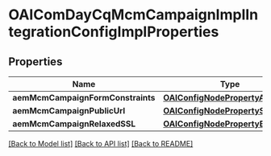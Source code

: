 # OAIComDayCqMcmCampaignImplIntegrationConfigImplProperties

## Properties
Name | Type | Description | Notes
------------ | ------------- | ------------- | -------------
**aemMcmCampaignFormConstraints** | [**OAIConfigNodePropertyArray***](OAIConfigNodePropertyArray.md) |  | [optional] 
**aemMcmCampaignPublicUrl** | [**OAIConfigNodePropertyString***](OAIConfigNodePropertyString.md) |  | [optional] 
**aemMcmCampaignRelaxedSSL** | [**OAIConfigNodePropertyBoolean***](OAIConfigNodePropertyBoolean.md) |  | [optional] 

[[Back to Model list]](../README.md#documentation-for-models) [[Back to API list]](../README.md#documentation-for-api-endpoints) [[Back to README]](../README.md)


